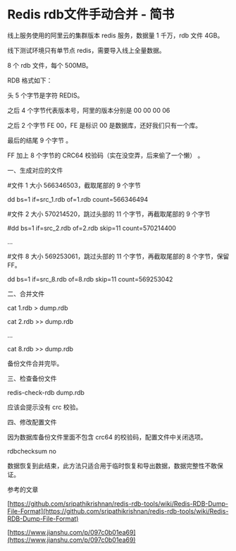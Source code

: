 # Redis rdb文件手动合并 - 简书
线上服务使用的阿里云的集群版本 redis 服务，数据量 1 千万，rdb 文件 4GB。

线下测试环境只有单节点 redis，需要导入线上全量数据。

8 个 rdb 文件，每个 500MB。

RDB 格式如下：

头 5 个字节是字符 REDIS。

之后 4 个字节代表版本号，阿里的版本分别是 00 00 00 06

之后 2 个字节 FE 00，FE 是标识 00 是数据库，还好我们只有一个库。

最后的结尾 9 个字节 。

FF 加上 8 个字节的 CRC64 校验码（实在没空弄，后来偷了一个懒） 。

一、生成对应的文件

\#文件 1 大小 566346503，截取尾部的 9 个字节

dd bs=1 if=src_1.rdb of=1.rdb count=566346494

\#文件 2 大小 570214520，跳过头部的 11 个字节，再截取尾部的 9 个字节

\#dd bs=1 if=src_2.rdb of=2.rdb skip=11 count=570214400

...

\#文件 8 大小 569253061，跳过头部的 11 个字节，再截取尾部的 8 个字节，保留 FF。

dd bs=1 if=src_8.rdb of=8.rdb skip=11 count=569253042

二、合并文件

cat 1.rdb > dump.rdb

cat 2.rdb >> dump.rdb

...

cat 8.rdb >> dump.rdb

备份文件合并完毕。

三、检查备份文件

redis-check-rdb dump.rdb 

应该会提示没有 crc 校验。

四、修改配置文件

因为数据库备份文件里面不包含 crc64 的校验码，配置文件中关闭选项。

rdbchecksum no

数据恢复到此结束，此方法只适合用于临时恢复和导出数据，数据完整性不敢保证。

参考的文章

[https://github.com/sripathikrishnan/redis-rdb-tools/wiki/Redis-RDB-Dump-File-Format](https://github.com/sripathikrishnan/redis-rdb-tools/wiki/Redis-RDB-Dump-File-Format)

 [https://www.jianshu.com/p/097c0b01ea69](https://www.jianshu.com/p/097c0b01ea69)
